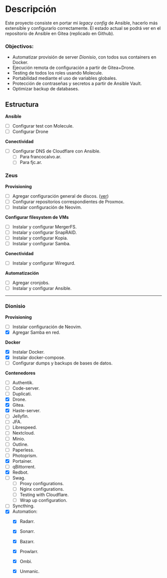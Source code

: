 # Descripción

Este proyecto consiste en portar mi _legacy config_ de Ansible, hacerlo más extensible y configurarlo correctamente.
El estado actual se podrá ver en el repositorio de Ansible en Gitea (replicado en Github).

### Objectivos:
- Automatizar provisión de server _Dionisio_, con todos sus containers en Docker.
- Ejecución remota de configuración a partir de Gitea+Drone.
- Testing de todos los roles usando Molecule.
- Portabilidad mediante el uso de variables globales.
- Protección de contraseñas y secretos a partir de Ansible Vault.
- Optimizar backup de databases.

## Estructura

**Ansible**
- [ ] Configurar test con Molecule.
- [ ] Configurar Drone

**Conectividad**
- [ ] Configurar DNS de Cloudflare con Ansible.
  - [ ] Para francocalvo.ar.
  - [ ] Para fjc.ar.

### Zeus

**Provisioning**
- [ ] Agregar configuración general de discos. ([ver](https://github.com/FuzzyMistborn/infra/tree/main/roles/adonalsium))
- [ ] Configurar repositorios correspondientes de Proxmox.
- [ ] Instalar configuración de Neovim.

**Configurar filesystem de VMs**
- [ ] Instalar y configurar MergerFS.
- [ ] Instalar y configurar SnapRAID.
- [ ] Instalar y configurar Kopia.
- [ ] Instalar y configurar Samba.

**Conectividad**
- [ ] Instalar y configurar Wiregurd.

**Automatización**
- [ ] Agregar cronjobs.
- [ ] Instalar y configurar Ansible.

---

### Dionisio

**Provisioning**
- [ ] Instalar configuración de Neovim.
- [X] Agregar Samba en red.

**Docker**
- [X] Instalar Docker.
- [X] Instalar docker-compose.
- [ ] Configurar dumps y backups de bases de datos.

**Contenedores**
- [ ] Authentik.
- [ ] Code-server.
- [ ] Duplicati.
- [X] Drone.
- [X] Gitea.
- [X] Haste-server.
- [ ] Jellyfin.
- [ ] JFA.
- [ ] Librespeed.
- [ ] Nextcloud.
- [ ] Minio.
- [ ] Outline.
- [ ] Paperless.
- [ ] Photoprism.
- [X] Portainer.
- [ ] qBittorrent.
- [X] Redbot.
- [ ] Swag.
  - [ ] Proxy configurations.
  - [ ] Nginx configurations.
  - [ ] Testing with Cloudflare.
  - [ ] Wrap up configuration.
- [ ] Syncthing.
- [X] Automation:
  - [X] Radarr.
  - [X] Sonarr.
  - [X] Bazarr.
  - [X] Prowlarr.
  - [X] Ombi.
  - [X] Unmanic.

